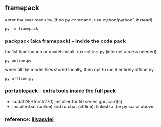 ## framepack

enter the user menu by (if no py command; use python/python3 instead)
```
py -m framepack
```

### packpack (aka framepack) - inside the code pack

for 1st time launch or model install: run `online.py` (internet access needed)
```
py online.py
```

when all the model files stored locally; then opt to run it entirely offline by
```
py offline.py
```

### portablepack - extra tools inside the full pack
- cuda128(+torch270) installer for 50 series gpu/card(s)
- installer.bat (online) and run.bat (offline); linked to the py script above

### reference: [lllyasviel](https://github.com/lllyasviel/FramePack)

